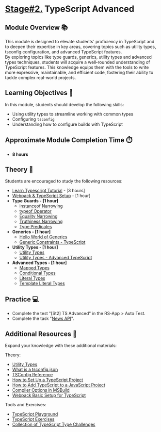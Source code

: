 # [Stage#2.](../../) TypeScript Advanced

## Module Overview 📚

This module is designed to elevate students' proficiency in TypeScript and to deepen their expertise in key areas, covering topics such as utility types, tsconfig configuration, and advanced TypeScript features.  
By exploring topics like type guards, generics, utility types and advanced types techniques, students will acquire a well-rounded understanding of TypeScript features. This knowledge equips them with the tools to write more expressive, maintainable, and efficient code, fostering their ability to tackle complex real-world projects.

## Learning Objectives 🎯

In this module, students should develop the following skills:

- Using utility types to streamline working with common types
- Configuring `tsconfig`
- Understanding how to configure builds with TypeScript

## Approximate Module Completion Time ⏱️

- **8 hours**

## Theory 📖

Students are encouraged to study the following resources:

- [Learn Typescript Tutorial](https://scrimba.com/learn/typescript) - [3 hours]
- [Webpack & TypeScript Setup](https://youtube.com/playlist?list=PL4cUxeGkcC9hOkGbwzgYFmaxB0WiduYJC) - [1 hour]
- **Type Guards - [1 hour]**
  - [instanceof Narrowing](https://www.typescriptlang.org/docs/handbook/2/narrowing.html#instanceof-narrowing)
  - [typeof Operator](https://www.typescriptlang.org/docs/handbook/2/narrowing.html#typeof-type-guards)
  - [Equality Narrowing](https://www.typescriptlang.org/docs/handbook/2/narrowing.html#equality-narrowing)
  - [Truthiness Narrowing](https://www.typescriptlang.org/docs/handbook/2/narrowing.html#truthiness-narrowing)
  - [Type Predicates](https://www.typescriptlang.org/docs/handbook/2/narrowing.html#using-type-predicates)
- **Generics - [1 hour]**
  - [Hello World of Generics](https://www.typescriptlang.org/docs/handbook/2/generics.html#hello-world-of-generics)
  - [Generic Constraints - TypeScript](https://www.typescriptlang.org/docs/handbook/2/generics.html#generic-constraints)
- **Utility Types - [1 hour]**
  - [Utility Types](https://www.typescriptlang.org/docs/handbook/utility-types.html)
  - [Utility Types - Advanced TypeScript](https://youtu.be/Fgcu_iB2X04?si=KzVUMpuuhnH92gRj)
- **Advanced Types - [1 hour]**
  - [Mapped Types](https://www.typescriptlang.org/docs/handbook/2/mapped-types.html#handbook-content)
  - [Conditional Types](https://www.typescriptlang.org/docs/handbook/2/conditional-types.html#handbook-content)
  - [Literal Types](https://www.typescriptlang.org/docs/handbook/2/everyday-types.html#literal-types)
  - [Template Literal Types](https://www.typescriptlang.org/docs/handbook/2/template-literal-types.html#handbook-content)

## Practice 💻

- Complete the test "[St2] TS Advanced" in the RS-App > Auto Test.
- Complete the task "[News API](https://github.com/rolling-scopes-school/tasks/blob/master/tasks/migration-newip-to-ts.md)".

## Additional Resources 📘

Expand your knowledge with these additional materials:

Theory:

- [Utility Types](https://www.typescriptlang.org/docs/handbook/utility-types.html)
- [What is a tsconfig.json](https://www.typescriptlang.org/docs/handbook/tsconfig-json.html)
- [TSConfig Reference](https://www.typescriptlang.org/tsconfig)
- [How to Set Up a TypeScript Project](https://www.freecodecamp.org/news/how-to-set-up-a-typescript-project-67b427114884/)
- [How to Add TypeScript to a JavaScript Project](https://www.freecodecamp.org/news/how-to-add-typescript-to-a-javascript-project/)
- [Compiler Options in MSBuild](https://www.typescriptlang.org/docs/handbook/compiler-options-in-msbuild.html)
- [Webpack Basic Setup for TypeScript](https://webpack.js.org/guides/typescript/)

Tools and Exercises:

- [TypeScript Playground](https://www.typescriptlang.org/play/index.html)
- [TypeScript Exercises](https://typescript-exercises.github.io/)
- [Collection of TypeScript Type Challenges](https://github.com/type-challenges/type-challenges)
